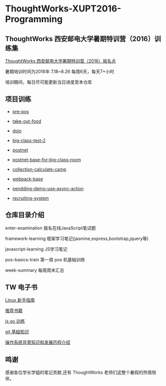 # ThoughtWorks-XUPT2016-Programming

## ThoughtWorks 西安邮电大学暑期特训营（2016）训练集

[ThoughtWorks 西安邮电大学暑期特训营（2016）报名点](https://jinshuju.net/f/rHT9Fo)

暑期培训时间为2016年 7.18~8.26 每周6天，每天7+小时

培训期间，每日尽可能更新当日进度至本仓库

## 项目训练

* [pre-pos](https://github.com/twa-camp/pre-pos)

* [take-out-food](https://github.com/freewind/take-out-food)

* [dojo](https://github.com/hkliya/dojo)

* [big-class-test-2](https://github.com/twa-camp-2016/big-class-test-2)

* [postnet](https://github.com/linwenjun/postnet)

* [postnet-base-for-big-class-room](https://github.com/twa-camp-2016/postnet-base-for-big-classroom)

* [collection-calculate-camp](https://github.com/iamcoach/collection-calculate-camp)

* [webpack-base](https://github.com/react-redux-practise/webpack-base)

* [pendding-demo-use-async-action](https://github.com/react-redux-practise/pendding-demo-use-async-action)

* [recruiting-system](https://github.com/thoughtworks-academy/recruiting-system)

## 仓库目录介绍

enter-examination
    报名在线JavaScript笔试题
    
framework-learning
    框架学习笔记(jasmine,express,bootstrap,jquery等)

javascript-learning
    JS学习笔记

pos-basics-train
    第一周 pos 机基础训练

week-summary
    每周周末汇总
    
## TW 电子书

[Linux 新手指南](http://thoughtworks-academy.github.io/linux-guide/zh-hans/)

[推荐书籍](https://github.com/iamcoach/books)

[js oo 训练](https://github.com/iamcoach/oo-basic-step-by-step)

[git 基础知识](https://github.com/iamcoach/git)

[操作系统背景知识和发展历程介绍](https://github.com/iamcoach/os-intro)

## 鸣谢

感谢各位学长学姐的笔记贡献,还有 ThoughtWorks 老师们这整个暑假的热情陪伴。